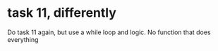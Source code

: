 # task 11, differently

Do task 11 again, but use a while loop and logic. No function that does everything
